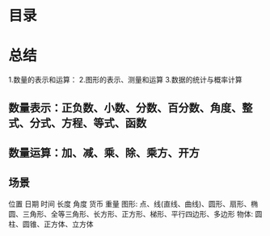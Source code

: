 # 目录

# 总结
1.数量的表示和运算：
2.图形的表示、测量和运算
3.数据的统计与概率计算


## 数量表示：正负数、小数、分数、百分数、角度、整式、分式、方程、等式、函数
## 数量运算：加、减、乘、除、乘方、开方

## 场景
位置
日期
时间
长度
角度
货币
重量
图形: 点、线(直线、曲线)、圆形、扇形、椭圆、三角形、全等三角形、长方形、正方形、梯形、平行四边形、多边形
物体: 圆柱、圆锥、正方体、立方体